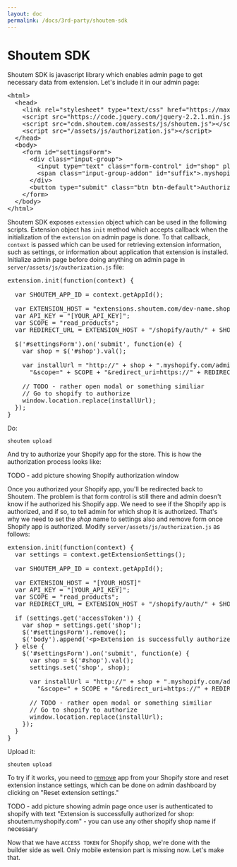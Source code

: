 ```yaml
---
layout: doc
permalink: /docs/3rd-party/shoutem-sdk
---
```


# Shoutem SDK

Shoutem SDK is javascript library which enables admin page to get necessary data from extension. Let's include it in our admin page:

<pre>
&lt;html>
  &lt;head>
    &lt;link rel="stylesheet" type="text/css" href="https://maxcdn.bootstrapcdn.com/bootstrap/3.3.6/css/bootstrap.min.css">
    &lt;script src="https://code.jquery.com/jquery-2.2.1.min.js">&lt;/script>
<span class="newCode">    &lt;script src="cdn.shoutem.com/assests/js/shoutem.js">&lt;/script></span>
    &lt;script src="/assets/js/authorization.js">&lt;/script>
  &lt;/head>
  &lt;body>    
    &lt;form id="settingsForm">
      &lt;div class="input-group">
        &lt;input type="text" class="form-control" id="shop" placeholder="Shop url" aria-describedby="suffix" >
        &lt;span class="input-group-addon" id="suffix">.myshopify.com&lt;/span>
      &lt;/div>
      &lt;button type="submit" class="btn btn-default">Authorize&lt;/button>
    &lt;/form>
  &lt;/body>
&lt;/html>
</pre>

Shoutem SDK exposes `extension` object which can be used in the following scripts. Extension object has `init` method which accepts callback when the initialization of the `extension` on admin page is done. To that callback, `context` is passed which can be used for retrieving extension information, such as settings, or information about application that extension is installed. Initialize admin page before doing anything on admin page in `server/assets/js/authorization.js` file:

<pre>
<span class="newCode">extension.init(function(context) {

  var SHOUTEM_APP_ID = context.getAppId();</span>

  var EXTENSION_HOST = "extensions.shoutem.com/dev-name.shopify-extension"
  var API_KEY = "[YOUR_API_KEY]";
  var SCOPE = "read_products";
  var REDIRECT_URL = EXTENSION_HOST + "/shopify/auth/" + SHOUTEM_APP_ID;

  $('#settingsForm').on('submit', function(e) {
    var shop = $('#shop').val();

    var installUrl = "http://" + shop + ".myshopify.com/admin/oauth/authorize?client_id=" + API_KEY + 
      "&scope=" + SCOPE + "&redirect_uri=https://" + REDIRECT_URL;

    // TODO - rather open modal or something similiar
    // Go to shopify to authorize
    window.location.replace(installUrl);
  });
<span class="newCode">}</span>
</pre>

Do:
```
shoutem upload
```

And try to authorize your Shopify app for the store. This is how the authorization process looks like:

TODO - add picture showing Shopify authorization window

Once you authorized your Shopify app, you'll be redirected back to Shoutem. The problem is that form control is still there and admin doesn't know if he authorized his Shopify app. We need to see if the Shopify app is authorized, and if so, to tell admin for which shop it is authorized. That's why we need to set the _shop_ name to settings also and remove form once Shopify app is authorized. Modify `server/assets/js/authorization.js` as follows:

<pre>
extension.init(function(context) {
<span class="newCode">  var settings = context.getExtensionSettings();</span>

  var SHOUTEM_APP_ID = context.getAppId();

  var EXTENSION_HOST = "[YOUR_HOST]"
  var API_KEY = "[YOUR_API_KEY]";
  var SCOPE = "read_products";
  var REDIRECT_URL = EXTENSION_HOST + "/shopify/auth/" + SHOUTEM_APP_ID;

<span class="newCode">  if (settings.get('accessToken')) {
    var shop = settings.get('shop');
    $('#settingsForm').remove();
    $('body').append('&lt;p>Extension is successfully authorized for shop:  ' + shop + '&lt;/p>');
  } else {</span>
    $('#settingsForm').on('submit', function(e) {
      var shop = $('#shop').val();
<span class="newCode">      settings.set('shop', shop);</span>

      var installUrl = "http://" + shop + ".myshopify.com/admin/oauth/authorize?client_id=" + API_KEY + 
        "&scope=" + SCOPE + "&redirect_uri=https://" + REDIRECT_URL;

      // TODO - rather open modal or something similiar
      // Go to shopify to authorize
      window.location.replace(installUrl);
    });
  }
}
</pre>

Upload it:
```
shoutem upload
```

To try if it works, you need to [remove](TODO) app from your Shopify store and reset extension instance settings, which can be done on admin dashboard by clicking on "Reset extension settings."

TODO - add picture showing admin page once user is authenticated to shopify with text "Extension is successfully authorized for shop: shoutem.myshopify.com" - you can use any other shopify shop name if necessary

Now that we have `ACCESS TOKEN` for Shopify shop, we're done with the builder side as well. Only mobile extension part is missing now. Let's make that.